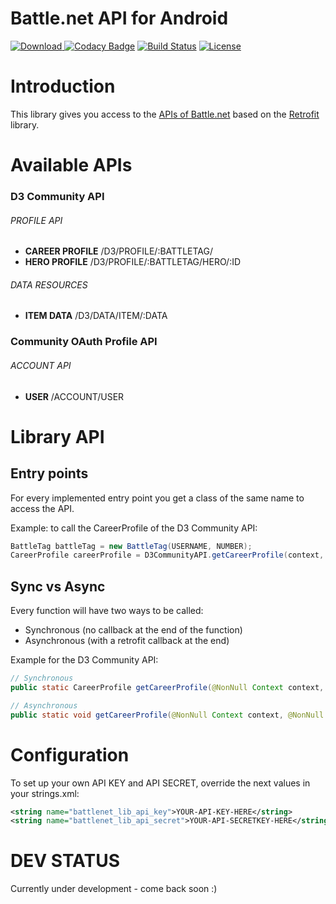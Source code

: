 # Battle.net API for Android

[![Download](https://api.bintray.com/packages/galex/maven/battlenet-api-android/images/download.svg) ](https://bintray.com/galex/maven/battlenet-api-android/_latestVersion) [![Codacy Badge](https://api.codacy.com/project/badge/Grade/344f27ce49f940df8770836acb8aa926)](https://www.codacy.com/app/galex/battlenet-api-android?utm_source=github.com&utm_medium=referral&utm_content=galex/battlenet-api-android&utm_campaign=badger)
[![Build Status](https://travis-ci.org/galex/battlenet-api-android.svg?branch=master)](https://travis-ci.org/galex/battlenet-api-android) [![License](https://img.shields.io/badge/License-Apache%202.0-blue.svg)](https://opensource.org/licenses/Apache-2.0)
                                                                                                                          
# Introduction

This library gives you access to the [APIs of Battle.net](https://dev.battle.net/io-docs) based on the [Retrofit](http://square.github.io/retrofit/) library.

# Available APIs

### D3 Community API 

###### PROFILE API
* **CAREER PROFILE** /D3/PROFILE/:BATTLETAG/
* **HERO PROFILE** /D3/PROFILE/:BATTLETAG/HERO/:ID

###### DATA RESOURCES

* **ITEM DATA** /D3/DATA/ITEM/:DATA

### Community OAuth Profile API
###### ACCOUNT API
* **USER** /ACCOUNT/USER

# Library API

## Entry points

For every implemented entry point you get a class of the same name to access the API. 

Example: to call the CareerProfile of the D3 Community API:

```java
BattleTag battleTag = new BattleTag(USERNAME, NUMBER);
CareerProfile careerProfile = D3CommunityAPI.getCareerProfile(context, Region.EU, battleTag, Locale.ENGLISH);
```
## Sync vs Async
Every function will have two ways to be called:
* Synchronous (no callback at the end of the function)
* Asynchronous (with a retrofit callback at the end)

Example for the D3 Community API:
```java
// Synchronous
public static CareerProfile getCareerProfile(@NonNull Context context, @NonNull Region region, @NonNull BattleTag battleTag, @NonNull Locale locale);

// Asynchronous
public static void getCareerProfile(@NonNull Context context, @NonNull Region region, @NonNull BattleTag battleTag, @NonNull Locale locale, @NonNull Callback<CareerProfile> callback);
```

# Configuration

To set up your own API KEY and API SECRET, override the next values in your strings.xml:

```xml
<string name="battlenet_lib_api_key">YOUR-API-KEY-HERE</string>
<string name="battlenet_lib_api_secret">YOUR-API-SECRETKEY-HERE</string>
```

# DEV STATUS

Currently under development - come back soon :)
